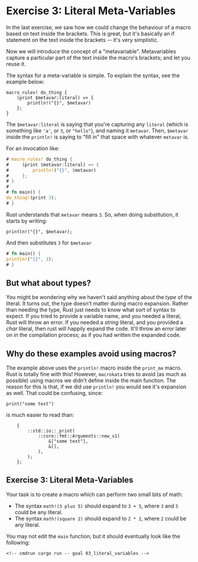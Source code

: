 # Exercise 3: Literal Meta-Variables

In the last exercise, we saw how we could change the behaviour of
a macro based on text inside the brackets. This is great, but it's
basically an if statement on the text inside the brackets -- it's
very simplistic.

Now we will introduce the concept of a "metavariable". Metavariables capture a
particular part of the text inside the macro's brackets; and let you reuse it.

The syntax for a meta-variable is simple. To explain the syntax, see the example
below:

```rust,ignore
macro_rules! do_thing {
    (print $metavar:literal) => {
        println!("{}", $metavar)
    };
}
```

The `$metavar:literal` is saying that you're capturing any `literal` (which is
something like `'a'`, or `3`, or `"hello"`), and naming it `metavar`. Then,
`$metavar` inside the `println!` is saying to "fill in" that space with whatever
`metavar` is.

For an invocation like:

```rust
# macro_rules! do_thing {
#     (print $metavar:literal) => {
#         println!("{}", $metavar)
#     };
# }
# 
# fn main() {
do_thing!(print 3);
# }
```

Rust understands that `metavar` means `3`. So, when doing substitution,
it starts by writing:

```rust,ignore
println!("{}", $metavar);
```

And then substitutes `3` for `$metavar`

``` rust
# fn main() {
println!("{}", 3);
# }
```

## But what about types?

You might be wondering why we haven't said anything about the *type* of the
literal. It turns out, the type doesn't matter during macro expansion. Rather
than needing the type, Rust just needs to know what sort of syntax to expect. If
you tried to provide a variable name, and you needed a literal, Rust will throw
an error. If you needed a *string* literal, and you provided a *char* literal,
then rust will happily expand the code. It'll throw an error later on in the
compilation process; as if you had written the expanded code.

## Why do these examples avoid using macros?

The example above uses the `println!` macro inside the `print_me`
macro. Rust is totally fine with this! However, `macrokata` tries 
to avoid (as much as possible) using macros we didn't define inside
the main function. The reason for this is that, if we did use `println!`
you would see it's expansion as well. That could be confusing, since:

```rust,ignore
print("some text")
```

is much easier to read than:

```rust,ignore
    {
        ::std::io::_print(
            ::core::fmt::Arguments::new_v1(
                &["some text"],
                &[],
            ),
        );
    };

```

## Exercise 3: Literal Meta-Variables

Your task is to create a macro which can perform two small bits of math:

 - The syntax `math!(3 plus 5)` should expand to `3 + 5`, where `3` and `5`
   could be any literal.
 - The syntax `math!(square 2)` should expand to `2 * 2`, where `2` could be any
   literal.

You may not edit the `main` function; but it should eventually look like the
following:

<!-- If you can see this text, it means you're not looking at the book.   -->
<!-- Run the cargo command below (without `cmdrun`) to see the real code. -->
```rust,ignore
<!-- cmdrun cargo run -- goal 03_literal_variables -->
```
